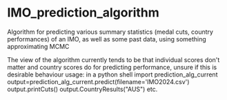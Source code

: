 # IMO_prediction_algorithm
Algorithm for predicting various summary statistics (medal cuts, country performances) of an IMO, as well as some past data, using something approximating MCMC

The view of the algorithm currently tends to be that individual scores don't matter and country scores do for predicting performance, 
unsure if this is desirable behaviour 
usage: in a python shell
import prediction_alg_current
output=prediction_alg_current.predict(filename='IMO2024.csv')
output.printCuts()
output.CountryResults("AUS") etc.
